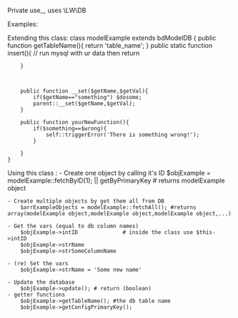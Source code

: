 Private use,,, uses \LW\DB


Examples:

Extending this class:
	class modelExample extends bdModelDB {
		public function getTableName(){
			return 'table_name';
		}
		public static function insert(){
			// run mysql with ur data then return
			
		}
		
		
		
		public function __set($getName,$getVal){
			if($getName=="something") $dosome;
			parent::__set($getName,$getVal);
		}
		
		public function yourNewFunction(){
			if($something==$wrong){
				self::triggerError('There is something wrong!');
			}
			
		}
	}

Using this class :
	- Create one object by calling it's ID
		$objExample = modelExample::fetchByID(1); || getByPrimaryKey # returns modelExample object
	
	- Create multiple objects by get them all from DB
		$arrExampleObjects = modelExample::fetchAll(); #returns array(modelExample object,modelExample object,modelExample object,...)
	
	- Get the vars (equal to db column names)
		$objExample->intID 				# inside the class use $this->intID
		$objExample->strName 
		$objExample->strSomeColumnName

	- (re) Set the vars 
		$objExample->strName = 'Some new name'
		
	- Update the database
		$objExample->update(); # return (boolean)
	- getter functions
		$objExample->getTableName(); #the db table name
		$objExample->getConfigPrimaryKey();
